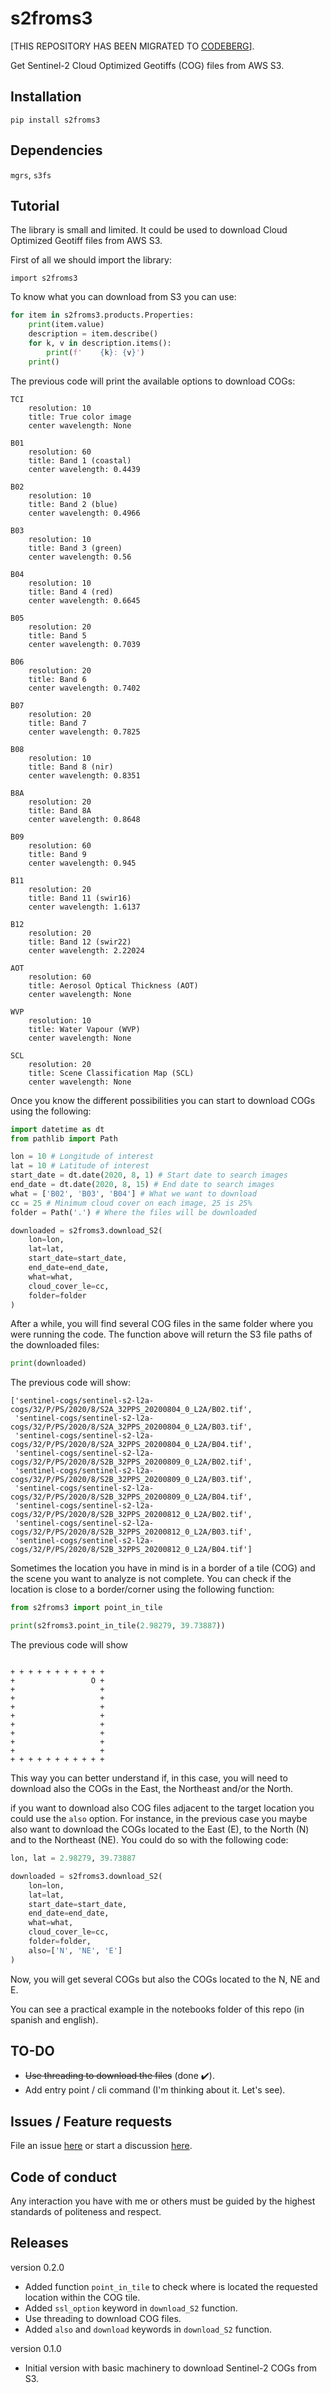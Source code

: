 # s2froms3

[THIS REPOSITORY HAS BEEN MIGRATED TO [CODEBERG](https://codeberg.org/kikocorreoso/s2froms3)].

Get Sentinel-2 Cloud Optimized Geotiffs (COG) files from AWS S3.

## Installation

`pip install s2froms3`

## Dependencies

`mgrs`, `s3fs`

## Tutorial

The library is small and limited. It could be used to download Cloud Optimized
Geotiff files from AWS S3.

First of all we should import the library:

`import s2froms3`

To know what you can download from S3 you can use:

```python
for item in s2froms3.products.Properties:
    print(item.value)
    description = item.describe()
    for k, v in description.items():
        print(f'    {k}: {v}')
    print()
```

The previous code will print the available options to download COGs:

```
TCI
    resolution: 10
    title: True color image
    center wavelength: None

B01
    resolution: 60
    title: Band 1 (coastal)
    center wavelength: 0.4439

B02
    resolution: 10
    title: Band 2 (blue)
    center wavelength: 0.4966

B03
    resolution: 10
    title: Band 3 (green)
    center wavelength: 0.56

B04
    resolution: 10
    title: Band 4 (red)
    center wavelength: 0.6645

B05
    resolution: 20
    title: Band 5
    center wavelength: 0.7039

B06
    resolution: 20
    title: Band 6
    center wavelength: 0.7402

B07
    resolution: 20
    title: Band 7
    center wavelength: 0.7825

B08
    resolution: 10
    title: Band 8 (nir)
    center wavelength: 0.8351

B8A
    resolution: 20
    title: Band 8A
    center wavelength: 0.8648

B09
    resolution: 60
    title: Band 9
    center wavelength: 0.945

B11
    resolution: 20
    title: Band 11 (swir16)
    center wavelength: 1.6137

B12
    resolution: 20
    title: Band 12 (swir22)
    center wavelength: 2.22024

AOT
    resolution: 60
    title: Aerosol Optical Thickness (AOT)
    center wavelength: None

WVP
    resolution: 10
    title: Water Vapour (WVP)
    center wavelength: None

SCL
    resolution: 20
    title: Scene Classification Map (SCL)
    center wavelength: None
```

Once you know the different possibilities you can start to download COGs using
the following:

```python
import datetime as dt
from pathlib import Path

lon = 10 # Longitude of interest
lat = 10 # Latitude of interest
start_date = dt.date(2020, 8, 1) # Start date to search images
end_date = dt.date(2020, 8, 15) # End date to search images
what = ['B02', 'B03', 'B04'] # What we want to download
cc = 25 # Minimum cloud cover on each image, 25 is 25%
folder = Path('.') # Where the files will be downloaded

downloaded = s2froms3.download_S2(
    lon=lon,
    lat=lat,
    start_date=start_date,
    end_date=end_date,
    what=what,
    cloud_cover_le=cc,
    folder=folder
)
```

After a while, you will find several COG files in the same folder where you
were running the code. The function above will return the S3 file paths of
the downloaded files:

```python
print(downloaded)
```

The previous code will show:

```
['sentinel-cogs/sentinel-s2-l2a-cogs/32/P/PS/2020/8/S2A_32PPS_20200804_0_L2A/B02.tif',
 'sentinel-cogs/sentinel-s2-l2a-cogs/32/P/PS/2020/8/S2A_32PPS_20200804_0_L2A/B03.tif',
 'sentinel-cogs/sentinel-s2-l2a-cogs/32/P/PS/2020/8/S2A_32PPS_20200804_0_L2A/B04.tif',
 'sentinel-cogs/sentinel-s2-l2a-cogs/32/P/PS/2020/8/S2B_32PPS_20200809_0_L2A/B02.tif',
 'sentinel-cogs/sentinel-s2-l2a-cogs/32/P/PS/2020/8/S2B_32PPS_20200809_0_L2A/B03.tif',
 'sentinel-cogs/sentinel-s2-l2a-cogs/32/P/PS/2020/8/S2B_32PPS_20200809_0_L2A/B04.tif',
 'sentinel-cogs/sentinel-s2-l2a-cogs/32/P/PS/2020/8/S2B_32PPS_20200812_0_L2A/B02.tif',
 'sentinel-cogs/sentinel-s2-l2a-cogs/32/P/PS/2020/8/S2B_32PPS_20200812_0_L2A/B03.tif',
 'sentinel-cogs/sentinel-s2-l2a-cogs/32/P/PS/2020/8/S2B_32PPS_20200812_0_L2A/B04.tif']
```

Sometimes the location you have in mind is in a border of a tile (COG) and
the scene you want to analyze is not complete. You can check if the location
is close to a border/corner using the following function:

```python
from s2froms3 import point_in_tile

print(s2froms3.point_in_tile(2.98279, 39.73887))
```

The previous code will show

```

+ + + + + + + + + + + 
+                 O + 
+                   + 
+                   + 
+                   + 
+                   + 
+                   + 
+                   + 
+                   + 
+                   + 
+ + + + + + + + + + + 

```

This way you can better understand if, in this case, you will need to 
download also the COGs in the East, the Northeast and/or the North.

if you want to download also COG files adjacent to the target location
you could use the `also` option. For instance, in the previous case you
maybe also want to download the COGs located to the East (E), to the North
(N) and to the Northeast (NE). You could do so with the following code:

```python
lon, lat = 2.98279, 39.73887

downloaded = s2froms3.download_S2(
    lon=lon,
    lat=lat,
    start_date=start_date,
    end_date=end_date,
    what=what,
    cloud_cover_le=cc,
    folder=folder,
    also=['N', 'NE', 'E']
)
```

Now, you will get several COGs but also the COGs located to the N, NE and E.

You can see a practical example in the notebooks folder of this repo (in spanish and english).

## TO-DO

* ~~Use threading to download the files~~ (done :heavy_check_mark:).
* Add entry point / cli command (I'm thinking about it. Let's see).

## Issues / Feature requests

File an issue [here](https://github.com/kikocorreoso/s2froms3/issues) or start
a discussion [here](https://github.com/kikocorreoso/s2froms3/discussions).

## Code of conduct

Any interaction you have with me or others must be guided by the highest 
standards of politeness and respect.

## Releases

version 0.2.0

* Added function `point_in_tile` to check where is located the requested location within the COG tile.
* Added `ssl_option` keyword in `download_S2` function.
* Use threading to download COG files.
* Added `also` and `download` keywords in `download_S2` function.

version 0.1.0

* Initial version with basic machinery to download Sentinel-2 COGs from S3.
